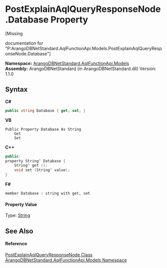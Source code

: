 # PostExplainAqlQueryResponseNode.Database Property 
 

\[Missing <summary> documentation for "P:ArangoDBNetStandard.AqlFunctionApi.Models.PostExplainAqlQueryResponseNode.Database"\]

**Namespace:**&nbsp;<a href="e03acbe1-782e-533e-7ffe-cd51613ed54f">ArangoDBNetStandard.AqlFunctionApi.Models</a><br />**Assembly:**&nbsp;ArangoDBNetStandard (in ArangoDBNetStandard.dll) Version: 1.1.0

## Syntax

**C#**<br />
``` C#
public string Database { get; set; }
```

**VB**<br />
``` VB
Public Property Database As String
	Get
	Set
```

**C++**<br />
``` C++
public:
property String^ Database {
	String^ get ();
	void set (String^ value);
}
```

**F#**<br />
``` F#
member Database : string with get, set

```


#### Property Value
Type: <a href="https://docs.microsoft.com/dotnet/api/system.string" target="_blank" rel="noopener noreferrer">String</a>

## See Also


#### Reference
<a href="8ccd29c8-ace5-8e11-a90e-77eec02862c6">PostExplainAqlQueryResponseNode Class</a><br /><a href="e03acbe1-782e-533e-7ffe-cd51613ed54f">ArangoDBNetStandard.AqlFunctionApi.Models Namespace</a><br />